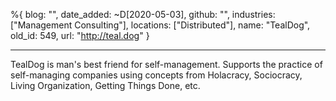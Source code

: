%{
  blog: "",
  date_added: ~D[2020-05-03],
  github: "",
  industries: ["Management Consulting"],
  locations: ["Distributed"],
  name: "TealDog",
  old_id: 549,
  url: "http://teal.dog"
}

---

TealDog is man's best friend for self-management.  Supports the practice of self-managing companies using concepts from Holacracy, Sociocracy, Living Organization, Getting Things Done, etc.
